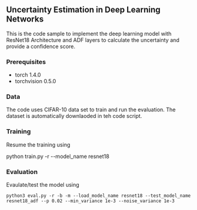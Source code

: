 ## Uncertainty Estimation in Deep Learning Networks


This is the code sample to implement the deep learning model with ResNet18 Architecture and ADF layers to calculate the uncertainty and provide a confidence score. 



### Prerequisites

  * torch 1.4.0
  * torchvision 0.5.0


### Data

The code uses CIFAR-10 data set to train and run the evaluation. The dataset is automatically downlaoded in teh code script.

### Training

Resume the training using

python train.py -r --model_name resnet18

### Evaluation

Evaulate/test the model using

    python3 eval.py -r -b -m --load_model_name resnet18 --test_model_name resnet18_adf --p 0.02 --min_variance 1e-3 --noise_variance 1e-3


